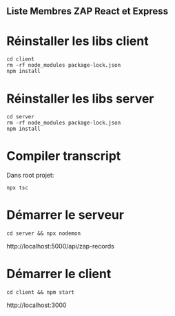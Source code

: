 ## Liste Membres ZAP React et Express

# Réinstaller les libs client

```
cd client
rm -rf node_modules package-lock.json
npm install
```

# Réinstaller les libs server

```
cd server
rm -rf node_modules package-lock.json
npm install
```

# Compiler transcript
Dans root projet:

```
npx tsc 
```

# Démarrer le serveur

```
cd server && npx nodemon
```

http://localhost:5000/api/zap-records

# Démarrer le client

```
cd client && npm start
```

http://localhost:3000
